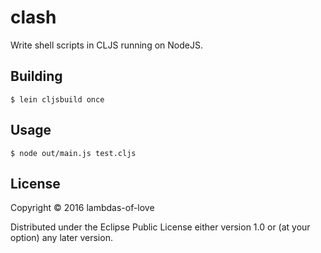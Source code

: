 # clash

Write shell scripts in CLJS running on NodeJS.

## Building

```
$ lein cljsbuild once
```

## Usage

```
$ node out/main.js test.cljs
```

## License

Copyright © 2016 lambdas-of-love

Distributed under the Eclipse Public License either version 1.0 or (at
your option) any later version.
